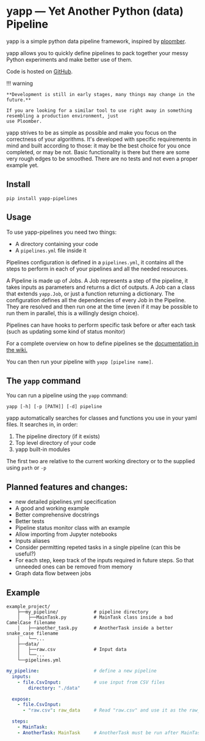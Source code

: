 # **yapp** — Yet Another Python (data) Pipeline

yapp is a simple python data pipeline framework, inspired by [ploomber](https://github.com/ploomber/ploomber).

yapp allows you to quickly define pipelines to pack together your messy Python experiments and make better
use of them.

Code is hosted on [GitHub](https://github.com/cavenditti/yapp).

!!! warning

	**Development is still in early stages, many things may change in the future.**

	If you are looking for a similar tool to use right away in something resembling a production environment, just
	use Ploomber.

yapp strives to be as simple as possible and make you focus on the correctness of your algorithms.
It's developed with specific requirements in mind and built according to those: it may be the best choice for you once completed, or may be not.
Basic functionality is there but there are some very rough edges to be smoothed. There are no tests and not even a proper example yet.




## Install

```
pip install yapp-pipelines
```



## Usage

To use yapp-pipelines you need two things:

* A directory containing your code
* A `pipelines.yml` file inside it

Pipelines configuration is defined in a `pipelines.yml`, it contains all the steps to perform in each of your pipelines and all the needed resources.

A Pipeline is made up of Jobs.
A Job represents a step of the pipeline, it takes inputs as parameters and returns a dict of outputs.
A Job can a class that extends `yapp.Job`, or just a function returning a dictionary.
The configuration defines all the dependencies of every Job in the Pipeline. They are resolved and
then run one at the time (even if it may be possible to run them in parallel, this is a
willingly design choice).

Pipelines can have hooks to perform specific task before or after each task (such as updating some
kind of status monitor)

For a complete overview on how to define pipelines se the [documentation in the wiki.](https://github.com/cavenditti/yapp/wiki/pipelines.yml)

You can then run your pipeline with `yapp [pipeline name]`.



## The `yapp` command

You can run a pipeline using the `yapp` command:
```
yapp [-h] [-p [PATH]] [-d] pipeline
```

yapp automatically searches for classes and functions you use in your yaml files.
It searches in, in order:

 1. The pipeline directory (if it exists)
 2. Top level directory of your code
 3. yapp built-in modules

The first two are relative to the current working directory or to the supplied using `path` or `-p`



## Planned features and changes:

 - new detailed pipelines.yml specification
 - A good and working example
 - Better comprehensive docstrings
 - Better tests
 - Pipeline status monitor class with an example
 - Allow importing from Jupyter notebooks
 - Inputs aliases
 - Consider permitting repeted tasks in a single pipeline (can this be useful?)
 - For each step, keep track of the inputs required in future steps. So that unneeded ones can be
   removed from memory
 - Graph data flow between jobs



## Example

``` title="Code Structure"
example_project/
	├──my_pipeline/				# pipeline directory
	│	├──MainTask.py			# MainTask class inside a bad CamelCase filename
	│	├──another_task.py		# AnotherTask inside a better snake_case filename
	│	└──...
	├──data/
	│	├──raw.csv				# Input data
	│	└──...
	└──pipelines.yml
```

``` yaml title="pipelines.yml"
my_pipeline:					# define a new pipeline
  inputs:
	- file.CsvInput:			# use input from CSV files
		directory: "./data"

  expose:
	- file.CsvInput:
	  - "raw.csv": raw_data		# Read "raw.csv" and use it as the raw_data input

  steps:
	- MainTask:
	- AnotherTask: MainTask		# AnotherTask must be run after MainTask
```
